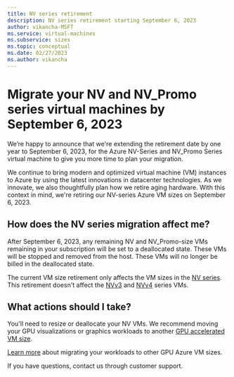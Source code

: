 ```yaml
---
title: NV series retirement
description: NV series retirement starting September 6, 2023
author: vikancha-MSFT
ms.service: virtual-machines
ms.subservice: sizes
ms.topic: conceptual
ms.date: 02/27/2023
ms.author: vikancha
---
```

# Migrate your NV and NV_Promo series virtual machines by September 6, 2023
We’re happy to announce that we're extending the retirement date by one year to September 6, 2023, for the Azure NV-Series and NV_Promo Series virtual machine to give you more time to plan  your migration. 

We continue to bring modern and optimized virtual machine (VM) instances to Azure by using the latest innovations in datacenter technologies. As we innovate, we also thoughtfully plan how we retire aging hardware. With this context in mind, we're retiring our NV-series Azure VM sizes on September 6, 2023.

## How does the NV series migration affect me?

After September 6, 2023, any remaining NV and NV_Promo-size VMs remaining in your subscription will be set to a deallocated state. These VMs will be stopped and removed from the host. These VMs will no longer be billed in the deallocated state.

The current VM size retirement only affects the VM sizes in the [NV series](nv-series.md). This retirement doesn't affect the [NVv3](nvv3-series.md) and [NVv4](nvv4-series.md) series VMs. 

## What actions should I take?

You'll need to resize or deallocate your NV VMs. We recommend moving your GPU visualizations or graphics workloads to another [GPU accelerated VM size](sizes-gpu.md).

[Learn more](nv-series-migration-guide.md) about migrating your workloads to other GPU Azure VM sizes. 

If you have questions, contact us through customer support.
